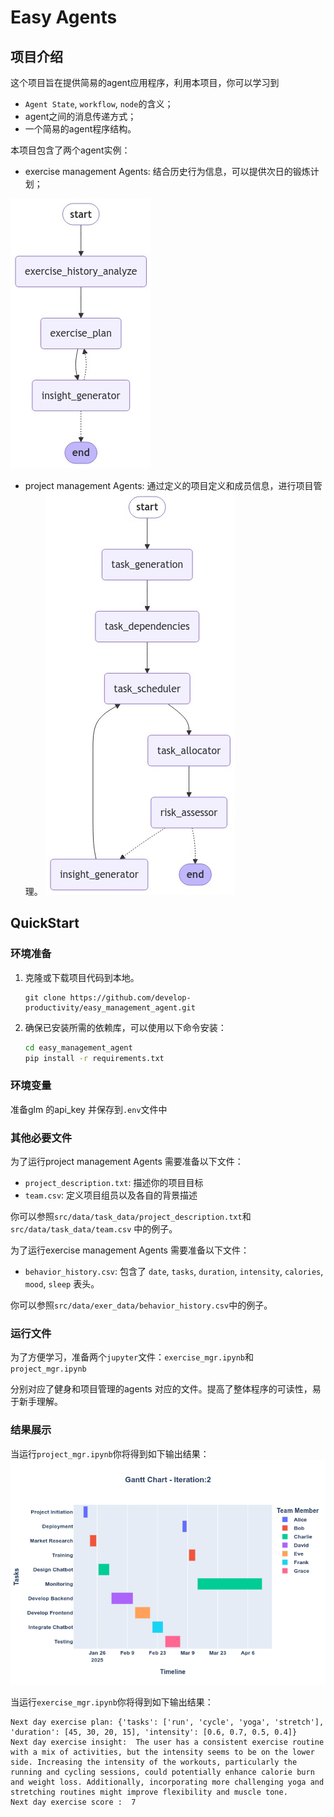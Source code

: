 # Easy Agents

## 项目介绍
这个项目旨在提供简易的agent应用程序，利用本项目，你可以学习到
* `Agent State`, `workflow`, `node`的含义；
* agent之间的消息传递方式；
* 一个简易的agent程序结构。

本项目包含了两个agent实例：
* exercise management Agents: 结合历史行为信息，可以提供次日的锻炼计划；

![exercise_mgr](asserts/exercise_mgr.jpg.jpeg)
* project management Agents: 通过定义的项目定义和成员信息，进行项目管理。
![exercise_mgr](asserts/project_mgr.jpg.jpeg)



## QuickStart
### 环境准备
1. 克隆或下载项目代码到本地。
    ```
    git clone https://github.com/develop-productivity/easy_management_agent.git
    ```

2. 确保已安装所需的依赖库，可以使用以下命令安装：
    ```bash
    cd easy_management_agent
    pip install -r requirements.txt
    ```

### 环境变量
准备glm 的api_key 并保存到`.env`文件中

### 其他必要文件
为了运行project management Agents 需要准备以下文件：
* `project_description.txt`: 描述你的项目目标
* `team.csv`: 定义项目组员以及各自的背景描述

你可以参照`src/data/task_data/project_description.txt`和`src/data/task_data/team.csv` 中的例子。

为了运行exercise management Agents 需要准备以下文件：
* `behavior_history.csv`: 包含了 `date`, `tasks`, `duration`, `intensity`, `calories`, `mood`, `sleep` 表头。
  
你可以参照`src/data/exer_data/behavior_history.csv`中的例子。

### 运行文件
为了方便学习，准备两个`jupyter`文件：`exercise_mgr.ipynb`和`project_mgr.ipynb`

分别对应了健身和项目管理的agents 对应的文件。提高了整体程序的可读性，易于新手理解。

### 结果展示
当运行`project_mgr.ipynb`你将得到如下输出结果：
![project_mgr_result](logs/gantt_chart_iteration_2.png)

当运行`exercise_mgr.ipynb`你将得到如下输出结果：
```
Next day exercise plan: {'tasks': ['run', 'cycle', 'yoga', 'stretch'], 'duration': [45, 30, 20, 15], 'intensity': [0.6, 0.7, 0.5, 0.4]}
Next day exercise insight:  The user has a consistent exercise routine with a mix of activities, but the intensity seems to be on the lower side. Increasing the intensity of the workouts, particularly the running and cycling sessions, could potentially enhance calorie burn and weight loss. Additionally, incorporating more challenging yoga and stretching routines might improve flexibility and muscle tone.
Next day exercise score :  7
```
